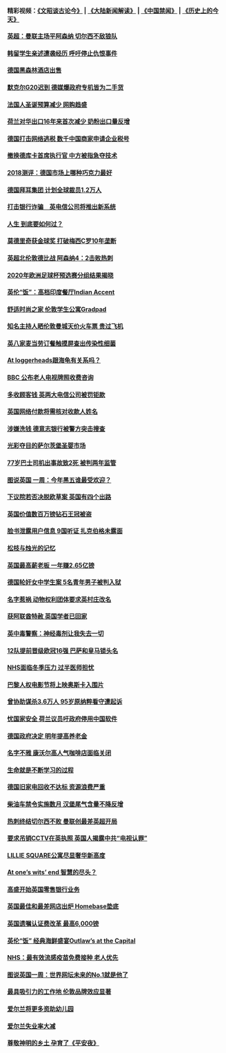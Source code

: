 #### 精彩视频：[《文昭谈古论今》](https://github.com/gfw-breaker/wenzhao/blob/master/README.md?t=12060931) | [《大陆新闻解读》](https://github.com/gfw-breaker/ntdtv-comedy/blob/master/README.md?t=12060931) | [《中国禁闻》](https://github.com/gfw-breaker/ntdtv-news/blob/master/README.md?t=12060931) | [《历史上的今天》](https://github.com/gfw-breaker/today-in-history/blob/master/README.md?t=12060931) 

#### [英超：曼联主场平阿森纳 切尔西不敌狼队](../pages/nsc974/n10893786.md?t=12060931) 

#### [韩留学生亲述遭袭经历 呼吁停止仇恨事件](../pages/nsc974/n10893538.md?t=12060931) 

#### [德国黑森林酒店出售](../pages/nsc974/n10893286.md?t=12060931) 

#### [默克尔G20迟到 德媒爆政府专机皆为二手货](../pages/nsc974/n10892503.md?t=12060931) 

#### [法国人圣诞预算减少 网购趋盛](../pages/nsc974/n10892541.md?t=12060931) 

#### [荷兰对华出口16年来首次减少 奶粉出口量反增](../pages/nsc974/n10892601.md?t=12060931) 

#### [德国打击网络逃税 数千中国商家申请企业税号](../pages/nsc974/n10892430.md?t=12060931) 

#### [撤换德库卡首席执行官 中方被指急夺技术](../pages/nsc974/n10891177.md?t=12060931) 

#### [2018测评：德国市场上哪种巧克力最好](../pages/nsc974/n10891102.md?t=12060931) 

#### [德国拜耳集团 计划全球裁员1.2万人](../pages/nsc974/n10891082.md?t=12060931) 

#### [打击银行诈骗　英电信公司将推出新系统](../pages/nsc974/n10890987.md?t=12060931) 

#### [人生 到底要如何过？](../pages/nsc974/n10890980.md?t=12060931) 

#### [莫德里奇获金球奖 打破梅西C罗10年垄断](../pages/nsc974/n10890252.md?t=12060931) 

#### [英超北伦敦德比战 阿森纳4：2击败热刺](../pages/nsc974/n10887322.md?t=12060931) 

#### [2020年欧洲足球杯预选赛分组结果揭晓](../pages/nsc974/n10887348.md?t=12060931) 

#### [英伦“饭”：高档印度餐厅Indian Accent](../pages/nsc974/n10887152.md?t=12060931) 

#### [舒适时尚之家 伦敦学生公寓Gradpad](../pages/nsc974/n10887125.md?t=12060931) 

#### [知名主持人晒伦敦曼城天价火车票 贵过飞机](../pages/nsc974/n10887062.md?t=12060931) 

#### [英八家麦当劳订餐触摸屏查出传染性细菌](../pages/nsc974/n10886684.md?t=12060931) 

#### [At loggerheads跟海龟有关系吗？](../pages/nsc974/n10883586.md?t=12060931) 

#### [BBC 公布老人电视牌照收费咨询](../pages/nsc974/n10883556.md?t=12060931) 

#### [多收顾客钱 英两大电信公司被罚钜款](../pages/nsc974/n10883526.md?t=12060931) 

#### [英国网络付款将需核对收款人姓名](../pages/nsc974/n10883510.md?t=12060931) 

#### [涉嫌洗钱 德意志银行被警方突击搜查](../pages/nsc974/n10881516.md?t=12060931) 

#### [光彩夺目的萨尔茨堡圣婴市场](../pages/nsc974/n10881904.md?t=12060931) 

#### [77岁巴士司机出事故致2死 被判两年监管](../pages/nsc974/n10881843.md?t=12060931) 

#### [图说英国 一周：今年黑五谁最受欢迎？](../pages/nsc974/n10881815.md?t=12060931) 

#### [下议院若否决脱欧草案 英国有四个出路](../pages/nsc974/n10881130.md?t=12060931) 

#### [英国价值数百万镑钻石王冠被盗](../pages/nsc974/n10881169.md?t=12060931) 

#### [脸书泄露用户信息 9国听证 扎克伯格未露面](../pages/nsc974/n10881125.md?t=12060931) 

#### [松枝与烛光的记忆](../pages/nsc974/n10881139.md?t=12060931) 

#### [英国最高薪老板 一年赚2.65亿镑](../pages/nsc974/n10881230.md?t=12060931) 

#### [德国轮奸女中学生案 5名青年男子被判入狱](../pages/nsc974/n10880979.md?t=12060931) 

#### [名字惹祸  动物权利团体要求英村庄改名](../pages/nsc974/n10881160.md?t=12060931) 

#### [获阿联酋特赦 英国学者已回家](../pages/nsc974/n10881153.md?t=12060931) 

#### [英中毒警察：神经毒剂让我失去一切](../pages/nsc974/n10881143.md?t=12060931) 

#### [12队提前晋级欧冠16强 巴萨和皇马锁头名](../pages/nsc974/n10880196.md?t=12060931) 

#### [NHS面临冬季压力 过半医师担忧](../pages/nsc974/n10879741.md?t=12060931) 

#### [巴黎人权电影节将上映奥斯卡入围片](../pages/nsc974/n10878917.md?t=12060931) 

#### [曾协助谋杀3.6万人 95岁原纳粹看守遭起诉](../pages/nsc974/n10878873.md?t=12060931) 

#### [忧国家安全 荷兰议员吁政府停用中国软件](../pages/nsc974/n10878705.md?t=12060931) 

#### [德国政府决定 明年提高养老金](../pages/nsc974/n10877273.md?t=12060931) 

#### [名字不雅 康沃尔高人气咖啡店面临关闭](../pages/nsc974/n10877462.md?t=12060931) 

#### [生命就是不断学习的过程](../pages/nsc974/n10877459.md?t=12060931) 

#### [德国旧家电回收不达标 资源浪费严重](../pages/nsc974/n10877132.md?t=12060931) 

#### [柴油车禁令实施数月 汉堡尾气含量不降反增](../pages/nsc974/n10877082.md?t=12060931) 

#### [热刺终结切尔西不败 曼联创最差英超开局](../pages/nsc974/n10873883.md?t=12060931) 

#### [要求吊销CCTV在英执照 英国人揭露中共“电视认罪”](../pages/nsc974/n10873615.md?t=12060931) 

#### [LILLIE SQUARE公寓尽显奢华新高度](../pages/nsc974/n10873631.md?t=12060931) 

#### [At one’s wits’ end 智慧的尽头？](../pages/nsc974/n10871446.md?t=12060931) 

#### [高盛开始英国零售银行业务](../pages/nsc974/n10871431.md?t=12060931) 

#### [英国最佳和最差网店出炉 Homebase垫底](../pages/nsc974/n10871402.md?t=12060931) 

#### [英国遗嘱认证费改革 最高6,000镑](../pages/nsc974/n10871381.md?t=12060931) 

#### [英伦“饭” 经典海鲜盛宴Outlaw’s at the Capital](../pages/nsc974/n10871348.md?t=12060931) 

#### [NHS：最有效流感疫苗免费接种 老人优先](../pages/nsc974/n10871342.md?t=12060931) 

#### [图说英国一周：世界网坛未来的No.1就是他了](../pages/nsc974/n10871298.md?t=12060931) 

#### [最具吸引力的工作地 伦敦品牌效应显著](../pages/nsc974/n10871267.md?t=12060931) 

#### [爱尔兰将更多资助幼儿园](../pages/nsc974/n10870662.md?t=12060931) 

#### [爱尔兰失业率大减](../pages/nsc974/n10870646.md?t=12060931) 

#### [尊敬神明的乡土 孕育了《平安夜》](../pages/nsc974/n10870591.md?t=12060931) 

